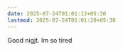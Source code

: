 ```yaml
---
date: 2025-07-24T01:01:13+05:30
lastmod: 2025-07-24T01:01:20+05:30
---
```


Good nigjt. Im so tired

